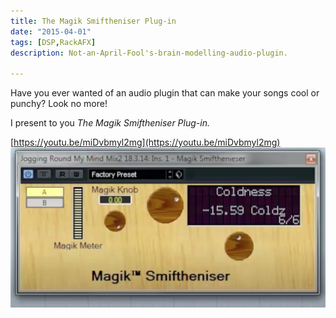 ```yaml
---
title: The Magik Smiftheniser Plug-in
date: "2015-04-01"
tags: [DSP,RackAFX]
description: Not-an-April-Fool's-brain-modelling-audio-plugin.

---
```


Have you ever wanted of an audio plugin that can make your songs cool or punchy? Look no more!

I present to you <em>The Magik Smiftheniser Plug-in.</em>

[https://youtu.be/miDvbmyl2mg](https://youtu.be/miDvbmyl2mg)
![alt text](./smifplugin.png '<center>The Magik Smiftheniser Plug-in developed using <a href="https://www.willpirkle.com/rackafx/">RackAFX</a>.</center>')
